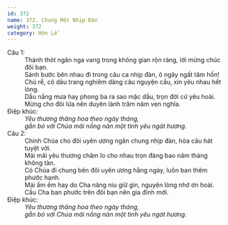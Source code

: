 ```yaml
---
id: 372
name: 372. Chung Một Nhịp Đàn
weight: 372
category: Hôn Lễ
---
```

<dl><dt>Câu 1:</dt><dd data-verse="1">Thánh thót ngân nga vang trong không gian rộn ràng, lời mừng chúc đôi bạn. <br/>Sánh bước bên nhau đi trong câu ca nhịp đàn, ô ngây ngất tâm hồn! <br/>Chú rể, cô dâu trang nghiêm dâng câu nguyện cầu, xin yêu nhau hết lòng. <br/>Dẫu nắng mưa hay phong ba ra sao mặc dầu, trọn đời cứ yêu hoài. <br/>Mừng cho đôi lứa nên duyên lành trăm năm vẹn nghĩa. </dd><dt>Điệp khúc:</dt><dd data-chorus="1"><em>Yêu thương thăng hoa theo ngày tháng, <br/>gắn bó với Chúa mãi nồng nàn một tình yêu ngát hương. </em></dd><dt>Câu 2:</dt><dd data-verse="2">Chính Chúa cho đôi uyên ương ngân chung nhịp đàn, hòa câu hát tuyệt vời. <br/>Mãi mãi yêu thương chăm lo cho nhau trọn đàng bao năm tháng không tàn. <br/>Có Chúa đi chung bên đôi uyên ương hằng ngày, luôn ban thêm phước hạnh. <br/>Mái ấm êm hay do Cha nâng niu giữ gìn, nguyện lòng nhớ ơn hoài. <br/>Cầu Cha ban phước trên đôi bạn nên gia đình mới. </dd><dt>Điệp khúc:</dt><dd data-chorus="1"><em>Yêu thương thăng hoa theo ngày tháng, <br/>gắn bó với Chúa mãi nồng nàn một tình yêu ngát hương. </em></dd></dl>
